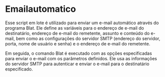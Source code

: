 # Emailautomatico

Esse script em lote é utilizado para enviar um e-mail automático através do programa Blat. Ele define as variáveis para o endereço de e-mail do destinatário, endereço de e-mail do remetente, assunto e conteúdo do e-mail, bem como as configurações do servidor SMTP (endereço do servidor, porta, nome de usuário e senha) e o endereço de e-mail do remetente.

Em seguida, o comando Blat é executado com as opções especificadas para enviar o e-mail com os parâmetros definidos. Ele usa as informações do servidor SMTP para autenticar e enviar o e-mail para o destinatário especificado.
